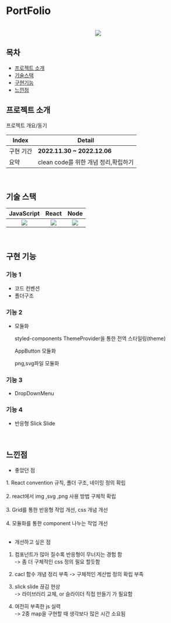 # PortFolio



<p align="center">
  <br>
  <img src="https://user-images.githubusercontent.com/101728625/205824607-9c99bf2b-f3ec-449d-8b56-5728dc107037.png"> 
  <br>
</p>



## 목차
- [프로젝트 소개](#프로젝트-소개)
- [기술스택](#기술-스택)
- [구현기능](#구현-기능)
- [느낀점](#느낀점)



## 프로젝트 소개

<p align="justify">
프로젝트 개요/동기
</p>

<p align="center">

| Index | Detail                                                                                                                                                                                           |
|-------|--------------------------------------------------------------------------------------------------------------------------------------------------------------------------------------------------|
| 구현 기간 | **2022.11.30 ~ 2022.12.06**                                                                                                                                                                                                                                                                                                                                           
| 요약 |clean code를 위한 개념 정리,확립하기 | 
</p>

<br>

## 기술 스택

| JavaScript |  React   |  Node   |
| :--------: | :------: | :-----: |
|   <img src="https://user-images.githubusercontent.com/101728625/205824814-ff390f33-e823-42f6-850d-eb906733f377.png">   | <img src="https://user-images.githubusercontent.com/101728625/205825066-16686d43-2f6b-4e8c-bd23-60afe900cd87.png"> | <img src="https://user-images.githubusercontent.com/101728625/205825143-b99d9b06-7ad1-4c37-879e-f51e3d5317e4.png"> |

<br>

## 구현 기능


 
  
### 기능 1
- 코드 컨벤션
- 폴더구조
  <br/>
  


### 기능 2

- 모듈화 

   styled-components ThemeProvider을 통한 전역 스타일링(theme)
  
   AppButton 모듈화
   
   png,svg파일 모듈화


### 기능 3
- DropDownMenu



### 기능 4

- 반응형 Slick Slide


<br>

## 느낀점

- 좋았던 점
<p align="justify">
1. React convention 규칙, 폴더 구조, 네이밍 정의 확립<br/><br/>
2. react에서 img ,svg ,png 사용 방법 구체적 확립 <br/><br/>
3. Grid를 통한 반응형 작업 개선, css 개념 개선<br/><br/>
4. 모듈화를 통한 component 나누는 작업 개선 <br/><br/>

- 개선하고 싶은 점
1. 컴포넌트가 많아 질수록 반응형이 무너지는 경험 함 <br/>
-> 좀 더 구체적인 css 정의  필요 할듯함

2. cacl 함수 개념 정리 부족 
-> 구체적인 계산법 정의 확립 부족

3. slick slide 끊김 현상 <br/>
-> 라이브러리 교체, or 슬라이더 직접 만들기 가 필요함

4. 여전히 부족한 js 실력 <br/>
-> 2중 map을 구현할 때 생각보다 많은 시간 소요됨 



</p>




